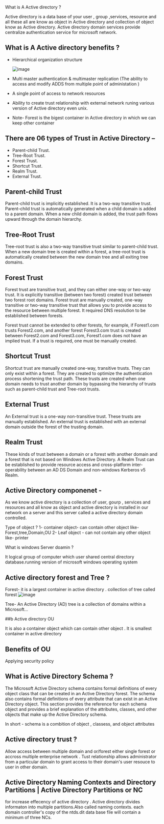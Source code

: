 What is A Active directory ?

Active directory is a data base of your user , group ,services, resource and all these all are know as object in Active directory and collection of object know as Active directory.
Active directory domain services provide centralize authentication service for microsoft network. 

## What is A Active directory benefits ?

- Hierarchical organization structure

  ![image](https://github.com/user-attachments/assets/d1e71ed5-cfb3-4289-a7b3-ff71d4fad1a2)

- Multi master authentication & multimaster replication (The ability to access and modify ADDS from multiple point of administation )
- A single point of access to network resources
- Ability to create trust relationship with external network runing various version of Active directory even unix.

- Note- Forest is the bigest container in Active directory in which we can keep other container

## There are 06 types of Trust in Active Directory –

- Parent-child Trust.
- Tree-Root Trust.
- Forest Trust.
- Shortcut Trust.
- Realm Trust.
- External Trust.

## Parent-child Trust

Parent-child trust is implicitly established. It is a two-way transitive trust. Parent-child trust is automatically generated when a child domain is added to a parent domain. When a new child domain is added, the trust path flows upward through the domain hierarchy.


## Tree-Root Trust

Tree-root trust is also a two-way transitive trust similar to parent-child trust. When a new domain tree is created within a forest, a tree-root trust is automatically created between the new domain tree and all exiting tree domains.


## Forest Trust

Forest trust are transitive trust, and they can either one-way or two-way trust. It is explicitly transitive (between two forest) created trust between two forest root domains. Forest trust are manually created, one-way transitive or two-way transitive trust that allows you to provide access to the resource between multiple forest. It required DNS resolution to be established between forests.

Forest trust cannot be extended to other forests, for example, if Forest1.com trusts Forest2.com, and another forest Forest3.com trust is created between Forest2.com and Forest3.com, Forest1.com does not have an implied trust. If a trust is required, one must be manually created.


## Shortcut Trust

Shortcut trust are manually created one-way, transitive trusts. They can only exist within a forest. They are created to optimize the authentication process shortening the trust path. These trusts are created when one domain needs to trust another domain by bypassing the hierarchy of trusts such as parent-child trust and Tree-root trusts.


## External Trust

An External trust is a one-way non-transitive trust. These trusts are manually established. An external trust is established with an external domain outside the forest of the trusting domain.


## Realm Trust

These kinds of trust between a domain or a forest with another domain and a forest that is not based on Windows Active Directory. A Realm Trust can be established to provide resource access and cross-platform inter-operability between an AD DS Domain and non-windows Kerberos v5 Realm.


## Active Directory componenet -

As we know active directory is a collection of user, gourp , services and resources and all know as object and active directory is installed in our network on a server and this server called a active directory domain controlled.

Type of object ?
1- container object- can contain other object like- Forest,tree,Domain,OU
2- Leaf object - can not contain any other object like- printer 

What is windows Server doamin ?

It logical group of computer which user shared central directory database.running version of microsoft windows operating system 


## Active directory forest and Tree ?

Forest- it is a largest container in active directory . collection of tree called forest
![image](https://github.com/user-attachments/assets/9b4190f2-d1c2-42fd-bd0a-7b782aa77d31)


Tree- An Active Directory (AD) tree is a collection of domains within a Microsoft...

##b Active directory OU

It is also a container object which can contain other object . It is smallest container in active directory 

## Benefits of OU

Applying security policy 

##  What is Active Directory Schema ?

The Microsoft Active Directory schema contains formal definitions of every object class that can be created in an Active Directory forest. The schema also contains formal definitions of every attribute that can exist in an Active Directory object. This section provides the reference for each schema object and provides a brief explanation of the attributes, classes, and other objects that make up the Active Directory schema.

In short - schema is a combition of object , classess, and object attributes

## Active directory trust ?

Allow access between multiple domain and or/forest either single forest or accross multiple enterprise network .
Tust relationship allows administrator from a particular domain to grant access to their domain's user resouce to user in other domain.


## Active Directory Naming Contexts and Directory Partitions | Active Directory Partitions or NC



 for increase effecency of active directory . Active directory divides informaton into multiple partitions.Also called naming contexts.
  each domain controller's copy of the ntds.dit data base file    will contain a minimum of three NCs.



